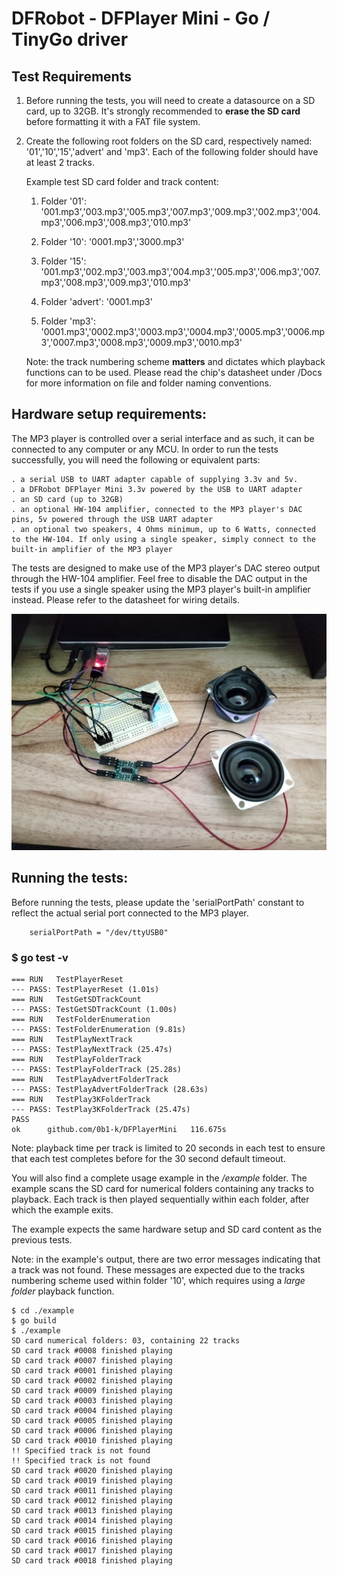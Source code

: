 # DFRobot - DFPlayer Mini - Go / TinyGo driver

## Test Requirements

1. Before running the tests, you will need to create a datasource on a SD card, up to 32GB. It's strongly recommended to **erase the SD card** before formatting it with a FAT file system.

2. Create the following root folders on the SD card, respectively named: '01','10','15','advert' and 'mp3'. Each of the following folder should have at least 2 tracks.

    Example test SD card folder and track content:

    1. Folder '01': '001.mp3','003.mp3','005.mp3','007.mp3','009.mp3','002.mp3','004.mp3','006.mp3','008.mp3','010.mp3'

    2. Folder '10': '0001.mp3','3000.mp3'

    3. Folder '15': '001.mp3','002.mp3','003.mp3','004.mp3','005.mp3','006.mp3','007.mp3','008.mp3','009.mp3','010.mp3'

    4. Folder 'advert': '0001.mp3'

    5. Folder 'mp3': '0001.mp3','0002.mp3','0003.mp3','0004.mp3','0005.mp3','0006.mp3','0007.mp3','0008.mp3','0009.mp3','0010.mp3'

    Note: the track numbering scheme **matters** and dictates which playback functions can to be used. Please read the chip's datasheet under /Docs for more information on file and folder naming conventions.


## Hardware setup requirements:

The MP3 player is controlled over a serial interface and as such, it can be connected to any computer or any MCU. In order to run the tests successfully, you will need the following or equivalent parts:

    . a serial USB to UART adapter capable of supplying 3.3v and 5v.
    . a DFRobot DFPlayer Mini 3.3v powered by the USB to UART adapter 
    . an SD card (up to 32GB)
    . an optional HW-104 amplifier, connected to the MP3 player's DAC pins, 5v powered through the USB UART adapter
    . an optional two speakers, 4 Ohms minimum, up to 6 Watts, connected to the HW-104. If only using a single speaker, simply connect to the built-in amplifier of the MP3 player

The tests are designed to make use of the MP3 player's DAC stereo output through the HW-104 amplifier. Feel free to disable the DAC output in the tests if you use a single speaker using the MP3 player's built-in amplifier instead.
Please refer to the datasheet for wiring details.

![Test setup](./Docs/testsetup.jpg "Test setup using a USB to UART serial adapter and a HW-104 amplifier")

## Running the tests:

Before running the tests, please update the 'serialPortPath' constant to reflect the actual serial port connected to the MP3 player.

```
	serialPortPath = "/dev/ttyUSB0"
```

### $ go test -v
```
=== RUN   TestPlayerReset
--- PASS: TestPlayerReset (1.01s)
=== RUN   TestGetSDTrackCount
--- PASS: TestGetSDTrackCount (1.00s)
=== RUN   TestFolderEnumeration
--- PASS: TestFolderEnumeration (9.81s)
=== RUN   TestPlayNextTrack
--- PASS: TestPlayNextTrack (25.47s)
=== RUN   TestPlayFolderTrack
--- PASS: TestPlayFolderTrack (25.28s)
=== RUN   TestPlayAdvertFolderTrack
--- PASS: TestPlayAdvertFolderTrack (28.63s)
=== RUN   TestPlay3KFolderTrack
--- PASS: TestPlay3KFolderTrack (25.47s)
PASS
ok  	github.com/0b1-k/DFPlayerMini	116.675s
```

Note: playback time per track is limited to 20 seconds in each test to ensure that each test completes before for the 30 second default timeout.

You will also find a complete usage example in the */example* folder. The example scans the SD card for numerical folders containing any tracks to playback. Each track is then played sequentially within each folder, after which the example exits.

The example expects the same hardware setup and SD card content as the previous tests.

Note: in the example's output, there are two error messages indicating that a track was not found. These messages are expected due to the tracks numbering scheme used within folder '10', which requires using a *large folder* playback function.

```
$ cd ./example
$ go build
$ ./example
SD card numerical folders: 03, containing 22 tracks
SD card track #0008 finished playing
SD card track #0007 finished playing
SD card track #0001 finished playing
SD card track #0002 finished playing
SD card track #0009 finished playing
SD card track #0003 finished playing
SD card track #0004 finished playing
SD card track #0005 finished playing
SD card track #0006 finished playing
SD card track #0010 finished playing
!! Specified track is not found
!! Specified track is not found
SD card track #0020 finished playing
SD card track #0019 finished playing
SD card track #0011 finished playing
SD card track #0012 finished playing
SD card track #0013 finished playing
SD card track #0014 finished playing
SD card track #0015 finished playing
SD card track #0016 finished playing
SD card track #0017 finished playing
SD card track #0018 finished playing
```
